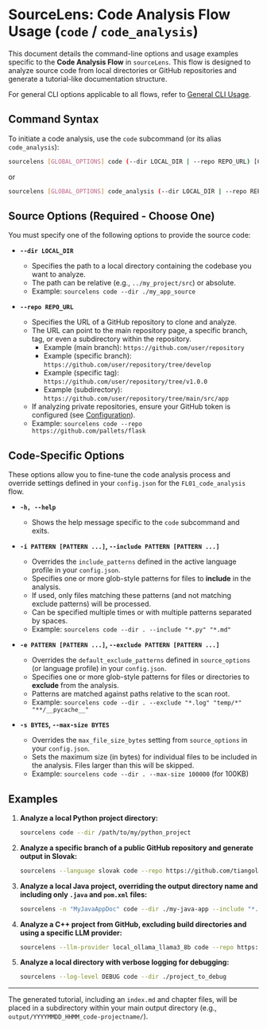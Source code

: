 # SourceLens: Code Analysis Flow Usage (`code` / `code_analysis`)

This document details the command-line options and usage examples specific to the **Code Analysis Flow** in `sourceLens`. This flow is designed to analyze source code from local directories or GitHub repositories and generate a tutorial-like documentation structure.

For general CLI options applicable to all flows, refer to [General CLI Usage](./USAGE_CLI_GENERAL.md).

## Command Syntax

To initiate a code analysis, use the `code` subcommand (or its alias `code_analysis`):

```bash
sourcelens [GLOBAL_OPTIONS] code (--dir LOCAL_DIR | --repo REPO_URL) [CODE_SPECIFIC_OPTIONS]
```
or
```bash
sourcelens [GLOBAL_OPTIONS] code_analysis (--dir LOCAL_DIR | --repo REPO_URL) [CODE_SPECIFIC_OPTIONS]
```

## Source Options (Required - Choose One)

You must specify one of the following options to provide the source code:

*   **`--dir LOCAL_DIR`**
    *   Specifies the path to a local directory containing the codebase you want to analyze.
    *   The path can be relative (e.g., `../my_project/src`) or absolute.
    *   Example: `sourcelens code --dir ./my_app_source`

*   **`--repo REPO_URL`**
    *   Specifies the URL of a GitHub repository to clone and analyze.
    *   The URL can point to the main repository page, a specific branch, tag, or even a subdirectory within the repository.
        *   Example (main branch): `https://github.com/user/repository`
        *   Example (specific branch): `https://github.com/user/repository/tree/develop`
        *   Example (specific tag): `https://github.com/user/repository/tree/v1.0.0`
        *   Example (subdirectory): `https://github.com/user/repository/tree/main/src/app`
    *   If analyzing private repositories, ensure your GitHub token is configured (see [Configuration](../README.md#configuration)).
    *   Example: `sourcelens code --repo https://github.com/pallets/flask`

## Code-Specific Options

These options allow you to fine-tune the code analysis process and override settings defined in your `config.json` for the `FL01_code_analysis` flow.

*   **`-h, --help`**
    *   Shows the help message specific to the `code` subcommand and exits.

*   **`-i PATTERN [PATTERN ...]`, `--include PATTERN [PATTERN ...]`**
    *   Overrides the `include_patterns` defined in the active language profile in your `config.json`.
    *   Specifies one or more glob-style patterns for files to **include** in the analysis.
    *   If used, only files matching these patterns (and not matching exclude patterns) will be processed.
    *   Can be specified multiple times or with multiple patterns separated by spaces.
    *   Example: `sourcelens code --dir . --include "*.py" "*.md"`

*   **`-e PATTERN [PATTERN ...]`, `--exclude PATTERN [PATTERN ...]`**
    *   Overrides the `default_exclude_patterns` defined in `source_options` (or language profile) in your `config.json`.
    *   Specifies one or more glob-style patterns for files or directories to **exclude** from the analysis.
    *   Patterns are matched against paths relative to the scan root.
    *   Example: `sourcelens code --dir . --exclude "*.log" "temp/*" "**/__pycache__"`

*   **`-s BYTES`, `--max-size BYTES`**
    *   Overrides the `max_file_size_bytes` setting from `source_options` in your `config.json`.
    *   Sets the maximum size (in bytes) for individual files to be included in the analysis. Files larger than this will be skipped.
    *   Example: `sourcelens code --dir . --max-size 100000` (for 100KB)

## Examples

1.  **Analyze a local Python project directory:**
    ```bash
    sourcelens code --dir /path/to/my/python_project
    ```

2.  **Analyze a specific branch of a public GitHub repository and generate output in Slovak:**
    ```bash
    sourcelens --language slovak code --repo https://github.com/tiangolo/fastapi/tree/master
    ```

3.  **Analyze a local Java project, overriding the output directory name and including only `.java` and `pom.xml` files:**
    ```bash
    sourcelens -n "MyJavaAppDoc" code --dir ./my-java-app --include "*.java" "pom.xml"
    ```

4.  **Analyze a C++ project from GitHub, excluding build directories and using a specific LLM provider:**
    ```bash
    sourcelens --llm-provider local_ollama_llama3_8b code --repo https://github.com/nlohmann/json --exclude "build/*" "tests/*"
    ```

5.  **Analyze a local directory with verbose logging for debugging:**
    ```bash
    sourcelens --log-level DEBUG code --dir ./project_to_debug
    ```

---

The generated tutorial, including an `index.md` and chapter files, will be placed in a subdirectory within your main output directory (e.g., `output/YYYYMMDD_HHMM_code-projectname/`).
